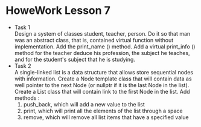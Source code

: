 # HoweWork Lesson 7
* Task 1 <br/>
Design a system of classes student, teacher, person. Do it
so that man was an abstract class, that is, contained
virtual function without implementation. Add the print_name () method.
Add a virtual print_info () method for the teacher
deduce his profession, the subject he teaches, and for
the student's subject that he is studying. 
* Task 2 <br/>
A single-linked list is a data structure that allows
store sequential nodes with information. Create
a Node template class that will contain data as well
pointer to the next Node (or nullptr if it is the last
Node in the list). Create a List class that will contain
link to the first Node in the list. Add methods :
  1. push_back, which will add a new value to the list 
  2. print, which will print all the elements of the list through a space
  3. remove, which will remove all list items that have a specified value 

